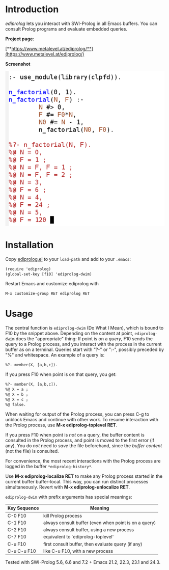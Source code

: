 # Introduction

*ediprolog* lets you interact with SWI-Prolog in all Emacs buffers.
You can consult Prolog programs and evaluate embedded queries.

**Project page**:

[**https://www.metalevel.at/ediprolog/**](https://www.metalevel.at/ediprolog/)

**Screenshot**

![Factorial](factorial.png)

# Installation

Copy [ediprolog.el](ediprolog.el) to your `load-path` and add to your `.emacs`:

    (require 'ediprolog)
    (global-set-key [f10] 'ediprolog-dwim)

Restart Emacs and customize ediprolog with

    M-x customize-group RET ediprolog RET


# Usage

The central function is `ediprolog-dwim` (Do What I Mean), which is
bound to F10 by the snippet above. Depending on the content at
point, `ediprolog-dwim` does the "appropriate" thing: If point is
on a *query*, F10 sends the query to a Prolog process, and you
interact with the process in the current buffer as on a terminal.
Queries start with "?-" or ":-", possibly preceded by "%" and
whitespace. An example of a query is:

    %?- member(X, [a,b,c]).

If you press F10 when point is on that query, you get:

    %?- member(X, [a,b,c]).
    %@ X = a ;
    %@ X = b ;
    %@ X = c ;
    %@ false.

When waiting for output of the Prolog process, you can press C-g to
unblock Emacs and continue with other work. To resume interaction
with the Prolog process, use **M-x&nbsp;ediprolog-toplevel&nbsp;RET**.

If you press F10 when point is *not* on a query, the buffer content is
consulted in the Prolog process, and point is moved to the first error
(if any). You do&nbsp;*not* need to *save* the file beforehand, since
the *buffer&nbsp;content* (not the file) is consulted.

For convenience, the most recent interactions with the Prolog
process are logged in the buffer `*ediprolog-history*`.

Use **M-x ediprolog-localize RET** to make any Prolog process started
in the current buffer buffer-local. This way, you can run distinct
processes simultaneously. Revert with
**M-x&nbsp;ediprolog-unlocalize&nbsp;RET**.

`ediprolog-dwim` with prefix arguments has special meanings:

| Key Sequence |   Meaning                                                |
|--------------|----------------------------------------------------------|
|  C-0 F10     |   kill Prolog process                                    |
|  C-1 F10     |   always consult buffer (even when point is on a query)  |
|  C-2 F10     |   always consult buffer, using a new process             |
|  C-7 F10     |   equivalent to `ediprolog-toplevel'                     |
|  C-u F10     |   first consult buffer, then evaluate query (if any)     |
|  C-u C-u F10 |   like C-u F10, with a new process                       |

Tested with SWI-Prolog 5.6, 6.6 and 7.2 + Emacs 21.2, 22.3, 23.1 and 24.3.
